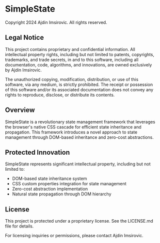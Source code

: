 # SimpleState

Copyright 2024 Ajdin Imsirovic. All rights reserved.

## Legal Notice

This project contains proprietary and confidential information. All intellectual property rights, 
including but not limited to patents, copyrights, trademarks, and trade secrets, in and to this 
software, including all documentation, code, algorithms, and innovations, are owned exclusively 
by Ajdin Imsirovic.

The unauthorized copying, modification, distribution, or use of this software, via any medium, 
is strictly prohibited. The receipt or possession of this software and/or its associated 
documentation does not convey any rights to reproduce, disclose, or distribute its contents.

## Overview

SimpleState is a revolutionary state management framework that leverages the browser's native CSS cascade for 
efficient state inheritance and propagation. This framework introduces a novel approach to state 
management through DOM-based inheritance and zero-cost abstractions.

## Protected Innovation

SimpleState represents significant intellectual property, including but not limited to:
- DOM-based state inheritance system
- CSS custom properties integration for state management
- Zero-cost abstraction implementation
- Natural state propagation through DOM hierarchy

## License

This project is protected under a proprietary license. See the LICENSE.md file for details.

For licensing inquiries or permissions, please contact Ajdin Imsirovic.